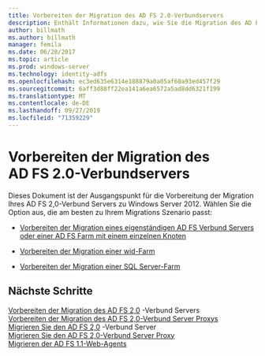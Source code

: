 ```yaml
---
title: Vorbereiten der Migration des AD FS 2.0-Verbundservers
description: Enthält Informationen dazu, wie Sie die Migration des AD FS Servers zu Windows Server 2012 vorbereiten können.
author: billmath
ms.author: billmath
manager: femila
ms.date: 06/28/2017
ms.topic: article
ms.prod: windows-server
ms.technology: identity-adfs
ms.openlocfilehash: ec3ed635e6314e188879a0a05af60a93ed457f29
ms.sourcegitcommit: 6aff3d88ff22ea141a6ea6572a5ad8dd6321f199
ms.translationtype: MT
ms.contentlocale: de-DE
ms.lasthandoff: 09/27/2019
ms.locfileid: "71359229"
---
```

# <a name="prepare-to-migrate-the-ad-fs-20-federation-server"></a>Vorbereiten der Migration des AD FS 2.0-Verbundservers

Dieses Dokument ist der Ausgangspunkt für die Vorbereitung der Migration Ihres AD FS 2,0-Verbund Servers zu Windows Server 2012.  Wählen Sie die Option aus, die am besten zu Ihrem Migrations Szenario passt: 
  
-   [Vorbereiten der Migration eines eigenständigen AD FS Verbund Servers oder einer AD FS Farm mit einem einzelnen Knoten](prepare-to-migrate-a-stand-alone-ad-fs-federation-server.md)  
  
-   [Vorbereiten der Migration einer wid-Farm](prepare-to-migrate-a-wid-farm.md)  
  
-   [Vorbereiten der Migration einer SQL Server-Farm](prepare-to-migrate-a-sql-server-farm.md)  
  
## <a name="next-steps"></a>Nächste Schritte
 [Vorbereiten der Migration des AD FS 2,0](prepare-to-migrate-ad-fs-fed-server.md) -Verbund Servers   
 [Vorbereiten der Migration des AD FS 2,0-Verbund Server Proxys](prepare-to-migrate-ad-fs-fed-proxy.md)   
 [Migrieren Sie den AD FS 2,0](migrate-the-ad-fs-fed-server.md) -Verbund Server   
 [Migrieren Sie den AD FS 2,0-Verbund Server Proxy](migrate-the-ad-fs-2-fed-server-proxy.md)   
 [Migrieren der AD FS 1.1-Web-Agents](migrate-the-ad-fs-web-agent.md)
  

  
